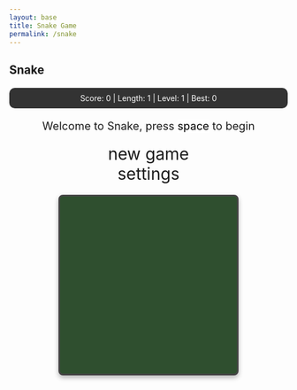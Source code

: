 ```yaml
---
layout: base
title: Snake Game
permalink: /snake
---
```


<style>
    body{
    }
    .wrap{
        margin-left: auto;
        margin-right: auto;
    }

    canvas{
        border: 3px solid #444444;
        margin: 20px auto;
        display: block;
        width: 320px;
        height: 320px;
        background-color: #2F4F2F;
        border-radius: 8px;
        box-shadow: 0 4px 8px rgba(0,0,0,0.3);
    }
    canvas.hidden{
        display: none !important;
    }
    canvas:focus{
        outline: none;
    }

    /* All screens style */
    #gameover p, #setting p, #menu p{
        font-size: 20px;
    }

    #gameover a, #setting a, #menu a{
        font-size: 30px;
        display: block;
    }

    #gameover a:hover, #setting a:hover, #menu a:hover{
        cursor: pointer;
    }

    #gameover a:hover::before, #setting a:hover::before, #menu a:hover::before{
        content: ">";
        margin-right: 10px;
    }

    #menu{
        display: block;
    }

    #gameover{
        display: none;
    }

    #setting{
        display: none;
    }

    #setting input{
        display:none;
    }

    #setting label{
        cursor: pointer;
    }

    #setting input:checked + label{
        background-color: #FFF;
        color: #000;
    }

    /* Special styling for extreme speed modes */
    #speed0:checked + label{
        background-color: #90EE90;
        color: #000;
    }

    #speed4:checked + label{
        background-color: #FF4500;
        color: #FFF;
        animation: pulse 1s infinite;
    }

    /* Scoreboard animations */
    @keyframes pulse {
        0% { transform: scale(1); }
        50% { transform: scale(1.05); }
        100% { transform: scale(1); }
    }

    @keyframes scoreUpdate {
        0% { transform: scale(1); }
        50% { transform: scale(1.2); color: #FFD700; }
        100% { transform: scale(1); }
    }

    .score-update {
        animation: scoreUpdate 0.3s ease-in-out;
    }
</style>

<h2>Snake</h2>
<div class="container">
    <!-- Simplified Scoreboard -->
    <div style="text-align: center; margin: 20px 0; padding: 10px; background: #333; color: white; border-radius: 10px;">
        <span>Score: <span id="score_value">0</span></span> | 
        <span>Length: <span id="snake_length">1</span></span> | 
        <span>Level: <span id="game_level">1</span></span> | 
        <span>Best: <span id="high_score">0</span></span>
        <div id="achievement_banner" style="margin-top: 10px; color: gold; display: none;">
            🎉 <span id="achievement_text"></span> 🎉
        </div>
    </div>
    <div class="container bg-secondary" style="text-align:center;">
        <!-- Main Menu -->
        <div id="menu" class="py-4 text-light">
            <p>Welcome to Snake, press <span style="background-color: #FFFFFF; color: #000000">space</span> to begin</p>
            <a id="new_game" class="link-alert">new game</a>
            <a id="setting_menu" class="link-alert">settings</a>
        </div>
        <!-- Game Over -->
        <div id="gameover" class="py-4 text-light">
            <p>Game Over, press <span style="background-color: #FFFFFF; color: #000000">space</span> to try again</p>
            <a id="new_game1" class="link-alert">new game</a>
            <a id="setting_menu1" class="link-alert">settings</a>
        </div>
        <!-- Play Screen -->
        <canvas id="snake" class="wrap" width="320" height="320" tabindex="1"></canvas>
        <!-- Settings Screen -->
        <div id="setting" class="py-4 text-light">
            <p>Settings Screen, press <span style="background-color: #FFFFFF; color: #000000">space</span> to go back to playing</p>
            <a id="new_game2" class="link-alert">new game</a>
            <br>
            <p>Speed:
                <input id="speed0" type="radio" name="speed" value="300"/>
                <label for="speed0">Grandma</label>
                <input id="speed1" type="radio" name="speed" value="120"/>
                <label for="speed1">Slow</label>
                <input id="speed2" type="radio" name="speed" value="75" checked/>
                <label for="speed2">Normal</label>
                <input id="speed3" type="radio" name="speed" value="35"/>
                <label for="speed3">Fast</label>
                <input id="speed4" type="radio" name="speed" value="10"/>
                <label for="speed4">Impossible</label>
            </p>
            <p>Wall:
                <input id="wallon" type="radio" name="wall" value="1" checked/>
                <label for="wallon">On</label>
                <input id="walloff" type="radio" name="wall" value="0"/>
                <label for="walloff">Off</label>
            </p>
        </div>
    </div>
</div>

<script>
    (function(){
        /* Attributes of Game */
        /////////////////////////////////////////////////////////////
        // Canvas & Context
        const canvas = document.getElementById("snake");
        const ctx = canvas.getContext("2d");
        // HTML Game IDs
        const SCREEN_SNAKE = 0;
        const screen_snake = document.getElementById("snake");
        const ele_score = document.getElementById("score_value");
        const ele_snake_length = document.getElementById("snake_length");
        const ele_game_level = document.getElementById("game_level");
        const ele_high_score = document.getElementById("high_score");
        const ele_achievement_banner = document.getElementById("achievement_banner");
        const ele_achievement_text = document.getElementById("achievement_text");
        const speed_setting = document.getElementsByName("speed");
        const wall_setting = document.getElementsByName("wall");
        // HTML Screen IDs (div)
        const SCREEN_MENU = -1, SCREEN_GAME_OVER=1, SCREEN_SETTING=2;
        const screen_menu = document.getElementById("menu");
        const screen_game_over = document.getElementById("gameover");
        const screen_setting = document.getElementById("setting");
        // HTML Event IDs (a tags)
        const button_new_game = document.getElementById("new_game");
        const button_new_game1 = document.getElementById("new_game1");
        const button_new_game2 = document.getElementById("new_game2");
        const button_setting_menu = document.getElementById("setting_menu");
        const button_setting_menu1 = document.getElementById("setting_menu1");
        // Game Control
        const BLOCK = 10;   // size of block rendering
        let SCREEN = SCREEN_MENU;
        let snake;
        let snake_dir;
        let snake_next_dir;
        let snake_speed;
        let food = {x: 0, y: 0};
        let score;
        let game_level;
        let high_score = localStorage.getItem('snake_high_score') || 0;
        let wall;
        /* Display Control */
        /////////////////////////////////////////////////////////////
        // SCREEN_SNAKE = 0 for the game
        // SCREEN_MENU = -1 for the main menu
        // SCREEN_GAME_OVER = 1 for the game over screen
        // SCREEN_SETTING = 2 for the settings screen
        let showScreen = function(screen_opt){
            SCREEN = screen_opt;
            switch(screen_opt){
                case SCREEN_SNAKE:
                    screen_snake.classList.remove("hidden");
                    screen_menu.style.display = "none";
                    screen_setting.style.display = "none";
                    screen_game_over.style.display = "none";
                    break;
                case SCREEN_MENU:
                    screen_snake.classList.add("hidden");
                    screen_menu.style.display = "block";
                    screen_setting.style.display = "none";
                    screen_game_over.style.display = "none";
                    break;
                case SCREEN_GAME_OVER:
                    screen_snake.classList.remove("hidden");
                    screen_menu.style.display = "none";
                    screen_setting.style.display = "none";
                    screen_game_over.style.display = "block";
                    break;
                case SCREEN_SETTING:
                    screen_snake.classList.add("hidden");
                    screen_menu.style.display = "none";
                    screen_setting.style.display = "block";
                    screen_game_over.style.display = "none";
                    break;
            }
        }
        /* Actions and Events  */
        /////////////////////////////////////////////////////////////
        window.onload = function(){
            // Initialize canvas as hidden
            screen_snake.classList.add("hidden");
            
            // Initialize high score display
            ele_high_score.innerHTML = String(high_score);
            
            // HTML Events to Functions
            button_new_game.onclick = function(){newGame();};
            button_new_game1.onclick = function(){newGame();};
            button_new_game2.onclick = function(){newGame();};
            button_setting_menu.onclick = function(){showScreen(SCREEN_SETTING);};
            button_setting_menu1.onclick = function(){showScreen(SCREEN_SETTING);};
            // speed
            setSnakeSpeed(75); // Set to match the default "Normal" radio button
            for(let i = 0; i < speed_setting.length; i++){
                speed_setting[i].addEventListener("click", function(){
                    for(let i = 0; i < speed_setting.length; i++){
                        if(speed_setting[i].checked){
                            setSnakeSpeed(speed_setting[i].value);
                        }
                    }
                });
            }
            // wall setting
            setWall(1);
            for(let i = 0; i < wall_setting.length; i++){
                wall_setting[i].addEventListener("click", function(){
                    for(let i = 0; i < wall_setting.length; i++){
                        if(wall_setting[i].checked){
                            setWall(wall_setting[i].value);
                        }
                    }
                });
            }
            // activate window events
            window.addEventListener("keydown", function(evt) {
                // spacebar detected
                if(evt.code === "Space" && SCREEN !== SCREEN_SNAKE)
                    newGame();
            }, true);
        }
        /* Snake is on the Go (Driver Function)  */
        /////////////////////////////////////////////////////////////
        let mainLoop = function(){
            let _x = snake[0].x;
            let _y = snake[0].y;
            snake_dir = snake_next_dir;   // read async event key
            // Direction 0 - Up, 1 - Right, 2 - Down, 3 - Left
            switch(snake_dir){
                case 0: _y--; break;
                case 1: _x++; break;
                case 2: _y++; break;
                case 3: _x--; break;
            }
            snake.pop(); // tail is removed
            snake.unshift({x: _x, y: _y}); // head is new in new position/orientation
            // Wall Checker
            if(wall === 1){
                // Wall on, Game over test
                if (snake[0].x < 0 || snake[0].x === canvas.width / BLOCK || snake[0].y < 0 || snake[0].y === canvas.height / BLOCK){
                    showScreen(SCREEN_GAME_OVER);
                    return;
                }
            }else{
                // Wall Off, Circle around
                for(let i = 0, x = snake.length; i < x; i++){
                    if(snake[i].x < 0){
                        snake[i].x = snake[i].x + (canvas.width / BLOCK);
                    }
                    if(snake[i].x === canvas.width / BLOCK){
                        snake[i].x = snake[i].x - (canvas.width / BLOCK);
                    }
                    if(snake[i].y < 0){
                        snake[i].y = snake[i].y + (canvas.height / BLOCK);
                    }
                    if(snake[i].y === canvas.height / BLOCK){
                        snake[i].y = snake[i].y - (canvas.height / BLOCK);
                    }
                }
            }
            // Snake vs Snake checker
            for(let i = 1; i < snake.length; i++){
                // Game over test
                if (snake[0].x === snake[i].x && snake[0].y === snake[i].y){
                    showScreen(SCREEN_GAME_OVER);
                    return;
                }
            }
            // Snake eats food checker
            if(checkBlock(snake[0].x, snake[0].y, food.x, food.y)){
                snake[snake.length] = {x: snake[0].x, y: snake[0].y};
                updateStats(++score);
                addFood();
            }
            
            // Redraw everything
            drawGame();
            
            // Recursive call after speed delay
            setTimeout(mainLoop, snake_speed);
        }
        /* New Game setup */
        /////////////////////////////////////////////////////////////
        let newGame = function(){
            console.log("newGame called");
            
            // Show canvas
            showScreen(SCREEN_SNAKE);
            screen_snake.focus();
            
            // Initialize snake FIRST
            snake = [];
            snake.push({x: 16, y: 16}); // Center position
            snake_dir = 1; // Moving right
            snake_next_dir = 1;
            
            // Then initialize game state
            score = 0;
            game_level = 1;
            updateStats(score); // Now snake exists
            
            // Initial food
            food = {x: 20, y: 20};
            
            // Draw initial game state
            drawGame();
            
            // Set up controls
            canvas.onkeydown = function(evt) {
                changeDir(evt.keyCode);
            }
            
            // Set speed
            if (!snake_speed) {
                setSnakeSpeed(75);
            }
            
            // Start the main game loop
            setTimeout(mainLoop, snake_speed);
            
            console.log("newGame complete - game loop started");
        }
        
        let drawGame = function(){
            // Clear canvas
            ctx.fillStyle = "#2F4F2F";
            ctx.fillRect(0, 0, canvas.width, canvas.height);
            
            // Draw snake
            ctx.fillStyle = "#00FF00";
            for(let i = 0; i < snake.length; i++){
                activeDot(snake[i].x, snake[i].y);
            }
            
            // Draw food
            ctx.fillStyle = "#FF0000";
            activeDot(food.x, food.y);
        }
        /* Key Inputs and Actions */
        /////////////////////////////////////////////////////////////
        let changeDir = function(key){
            // test key and switch direction
            switch(key) {
                case 65:    // 'a' key (left)
                    if (snake_dir !== 1)    // not right
                        snake_next_dir = 3; // then switch left
                    break;
                case 87:    // 'w' key (up)
                    if (snake_dir !== 2)    // not down
                        snake_next_dir = 0; // then switch up
                    break;
                case 68:    // 'd' key (right)
                    if (snake_dir !== 3)    // not left
                        snake_next_dir = 1; // then switch right
                    break;
                case 83:    // 's' key (down)
                    if (snake_dir !== 0)    // not up
                        snake_next_dir = 2; // then switch down
                    break;
            }
        }
        /* Dot for Food or Snake part */
        /////////////////////////////////////////////////////////////
        let activeDot = function(x, y, type = "snake"){
            let pixelX = x * BLOCK;
            let pixelY = y * BLOCK;
            
            if (type === "food") {
                // Draw food as a red circle (apple-like)
                ctx.fillStyle = "#FF0000";
                ctx.fillRect(pixelX, pixelY, BLOCK, BLOCK);
                ctx.fillStyle = "#FFFF00";
                ctx.fillRect(pixelX + 2, pixelY + 2, BLOCK - 4, BLOCK - 4);
            } else {
                // Draw snake segments as green squares
                ctx.fillStyle = "#00AA00";
                ctx.fillRect(pixelX, pixelY, BLOCK, BLOCK);
                // Add a lighter green border for 3D effect
                ctx.fillStyle = "#00FF00";
                ctx.fillRect(pixelX + 1, pixelY + 1, BLOCK - 2, BLOCK - 2);
            }
        }
        /* Random food placement */
        /////////////////////////////////////////////////////////////
        let addFood = function(){
            food.x = Math.floor(Math.random() * ((canvas.width / BLOCK) - 1));
            food.y = Math.floor(Math.random() * ((canvas.height / BLOCK) - 1));
            for(let i = 0; i < snake.length; i++){
                if(checkBlock(food.x, food.y, snake[i].x, snake[i].y)){
                    addFood();
                }
            }
        }
        /* Collision Detection */
        /////////////////////////////////////////////////////////////
        let checkBlock = function(x, y, _x, _y){
            return (x === _x && y === _y);
        }
        /* Update Score and Stats */
        /////////////////////////////////////////////////////////////
        let updateStats = function(score_val){
            // Update score with animation
            ele_score.classList.add('score-update');
            setTimeout(() => ele_score.classList.remove('score-update'), 300);
            ele_score.innerHTML = String(score_val);
            
            // Update snake length
            if (snake && snake.length !== undefined) {
                ele_snake_length.innerHTML = String(snake.length);
            } else {
                ele_snake_length.innerHTML = "0";
            }
            
            // Calculate and update level (every 5 points = new level)
            game_level = Math.floor(score_val / 5) + 1;
            ele_game_level.innerHTML = String(game_level);
            
            // Update high score
            if (score_val > high_score) {
                high_score = score_val;
                localStorage.setItem('snake_high_score', high_score);
                ele_high_score.innerHTML = String(high_score);
                showAchievement("NEW HIGH SCORE!");
            } else {
                ele_high_score.innerHTML = String(high_score);
            }
            
            // Check for achievements
            if (score_val > 0 && score_val % 10 === 0) {
                showAchievement(`Level ${game_level} Reached!`);
            } else if (snake.length >= 20) {
                showAchievement("Snake Master!");
            } else if (snake.length >= 10) {
                showAchievement("Getting Long!");
            }
        }
        
        let showAchievement = function(text) {
            ele_achievement_text.innerHTML = text;
            ele_achievement_banner.style.display = 'block';
            setTimeout(() => {
                ele_achievement_banner.style.display = 'none';
            }, 3000);
        }
        /////////////////////////////////////////////////////////////
        // Change the snake speed...
        // 300 = grandma mode (very slow)
        // 120 = slow (default)
        // 75 = normal
        // 35 = fast
        // 10 = impossible mode (extremely fast)
        let setSnakeSpeed = function(speed_value){
            snake_speed = speed_value;
        }
        /////////////////////////////////////////////////////////////
        let setWall = function(wall_value){
            wall = wall_value;
            if(wall === 0){screen_snake.style.borderColor = "#606060";}
            if(wall === 1){screen_snake.style.borderColor = "#FFFFFF";}
        }
    })();
</script>